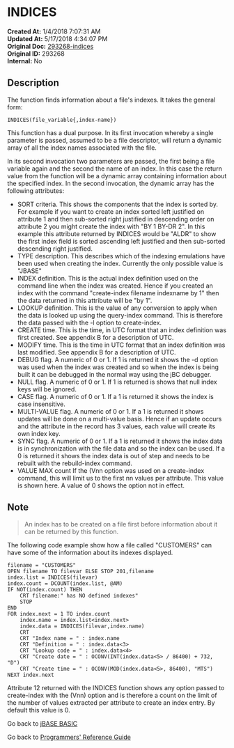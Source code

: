 # INDICES

**Created At:** 1/4/2018 7:07:31 AM  
**Updated At:** 5/17/2018 4:34:07 PM  
**Original Doc:** [293268-indices](https://docs.jbase.com/36868-jbase-basic/293268-indices)  
**Original ID:** 293268  
**Internal:** No  

## Description

The function finds information about a file's indexes. It takes the general form:

```
INDICES(file_variable{,index-name})
```

This function has a dual purpose. In its first invocation whereby a single parameter is passed, assumed to be a file descriptor, will return a dynamic array of all the index names associated with the file.

In its second invocation two parameters are passed, the first being a file variable again and the second the name of an index. In this case the return value from the function will be a dynamic array containing information about the specified index. In the second invocation, the dynamic array has the following attributes:

- SORT criteria.
This shows the components that the index is sorted by. For example if you want to create an index sorted left justified on attribute 1 and then sub-sorted right justified in descending order on attribute 2 you might create the index with "BY 1 BY-DR 2". In this example this attribute returned by INDICES would be "ALDR" to show the first index field is sorted ascending left justified and then sub-sorted descending right justified.
- TYPE description.
This describes which of the indexing emulations have been used when creating the index. Currently the only possible value is "JBASE"
- INDEX definition.
This is the actual index definition used on the command line when the index was created. Hence if you created an index with the command "create-index filename indexname by 1" then the data returned in this attribute will be "by 1".
- LOOKUP definition.
This is the value of any conversion to apply when the data is looked up using the query-index command. This is therefore the data passed with the -l option to create-index.
- CREATE time.
This is the time, in UTC format that an index definition was first created. See appendix B for a description of UTC.
- MODIFY time.
This is the time in UTC format that an index definition was last modified. See appendix B for a description of UTC.
- DEBUG flag.
A numeric of 0 or 1. If 1 is returned it shows the -d option was used when the index was created and so when the index is being built it can be debugged in the normal way using the jBC debugger.
- NULL flag. A numeric of 0 or 1. If 1 is returned is shows that null index keys will be ignored.
- CASE flag.
A numeric of 0 or 1. If a 1 is returned it shows the index is case insensitive.
- MULTI-VALUE flag.
A numeric of 0 or 1. If a 1 is returned it shows updates will be done on a multi-value basis. Hence if an update occurs and the attribute in the record has 3 values, each value will create its own index key.
- SYNC flag.
A numeric of 0 or 1. If a 1 is returned it shows the index data is in synchronization with the file data and so the index can be used. If a 0 is returned it shows the index data is out of step and needs to be rebuilt with the rebuild-index command.
- VALUE MAX count
If the (Vnn option was used on a create-index command, this will limit us to the first nn values per attribute. This value is shown here. A value of 0 shows the option not in effect.

## Note

> An index has to be created on a file first before information about it can be returned by this function.

The following code example show how a file called "CUSTOMERS" can have some of the information about its indexes displayed.

```
filename = "CUSTOMERS"
OPEN filename TO filevar ELSE STOP 201,filename
index.list = INDICES(filevar)
index.count = DCOUNT(index.list, @AM)
IF NOT(index.count) THEN
    CRT filename:" has NO defined indexes"
    STOP
END
FOR index.next = 1 TO index.count
    index.name = index.list<index.next>
    index.data = INDICES(filevar,index.name)
    CRT
    CRT "Index name = " : index.name
    CRT "Definition = " : index.data<3>
    CRT "Lookup code = " : index.data<4>
    CRT "Create date = " : OCONV(INT(index.data<5> / 86400) + 732, "D")
    CRT "Create time = " : OCONV(MOD(index.data<5>, 86400), "MTS")
NEXT index.next
```

Attribute 12 returned with the INDICES function shows any option passed to create-index with the (Vnn) option and is therefore a count on the limit of the number of values extracted per attribute to create an index entry. By default this value is 0.

Go back to [jBASE BASIC](./../jbase-basic-programmers-reference-guide)

Go back to [Programmers' Reference Guide](./../../reference-guides/jbc/README.md)

  
<PageFooter />
